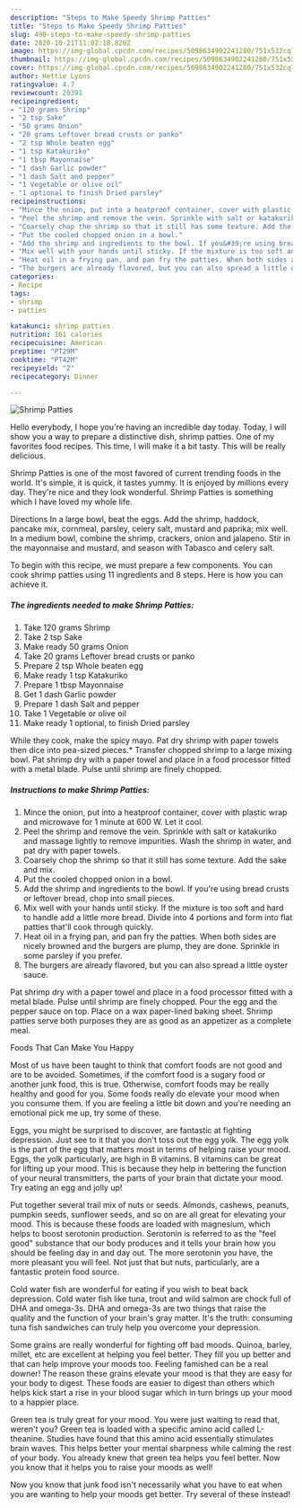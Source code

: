 ```yaml
---
description: "Steps to Make Speedy Shrimp Patties"
title: "Steps to Make Speedy Shrimp Patties"
slug: 490-steps-to-make-speedy-shrimp-patties
date: 2020-10-21T11:02:18.820Z
image: https://img-global.cpcdn.com/recipes/5098634902241280/751x532cq70/shrimp-patties-recipe-main-photo.jpg
thumbnail: https://img-global.cpcdn.com/recipes/5098634902241280/751x532cq70/shrimp-patties-recipe-main-photo.jpg
cover: https://img-global.cpcdn.com/recipes/5098634902241280/751x532cq70/shrimp-patties-recipe-main-photo.jpg
author: Hettie Lyons
ratingvalue: 4.7
reviewcount: 20391
recipeingredient:
- "120 grams Shrimp"
- "2 tsp Sake"
- "50 grams Onion"
- "20 grams Leftover bread crusts or panko"
- "2 tsp Whole beaten egg"
- "1 tsp Katakuriko"
- "1 tbsp Mayonnaise"
- "1 dash Garlic powder"
- "1 dash Salt and pepper"
- "1 Vegetable or olive oil"
- "1 optional to finish Dried parsley"
recipeinstructions:
- "Mince the onion, put into a heatproof container, cover with plastic wrap and microwave for 1 minute at 600 W. Let it cool."
- "Peel the shrimp and remove the vein. Sprinkle with salt or katakuriko and massage lightly to remove impurities. Wash the shrimp in water, and pat dry with paper towels."
- "Coarsely chop the shrimp so that it still has some texture. Add the sake and mix."
- "Put the cooled chopped onion in a bowl."
- "Add the shrimp and ingredients to the bowl. If you&#39;re using bread crusts or leftover bread, chop into small pieces."
- "Mix well with your hands until sticky. If the mixture is too soft and hard to handle add a little more bread. Divide into 4 portions and form into flat patties that&#39;ll cook through quickly."
- "Heat oil in a frying pan, and pan fry the patties. When both sides are nicely browned and the burgers are plump, they are done. Sprinkle in some parsley if you prefer."
- "The burgers are already flavored, but you can also spread a little oyster sauce."
categories:
- Recipe
tags:
- shrimp
- patties

katakunci: shrimp patties 
nutrition: 161 calories
recipecuisine: American
preptime: "PT29M"
cooktime: "PT42M"
recipeyield: "2"
recipecategory: Dinner

---
```



![Shrimp Patties](https://img-global.cpcdn.com/recipes/5098634902241280/751x532cq70/shrimp-patties-recipe-main-photo.jpg)

Hello everybody, I hope you're having an incredible day today. Today, I will show you a way to prepare a distinctive dish, shrimp patties. One of my favorites food recipes. This time, I will make it a bit tasty. This will be really delicious.

Shrimp Patties is one of the most favored of current trending foods in the world. It's simple, it is quick, it tastes yummy. It is enjoyed by millions every day. They're nice and they look wonderful. Shrimp Patties is something which I have loved my whole life.

Directions In a large bowl, beat the eggs. Add the shrimp, haddock, pancake mix, cornmeal, parsley, celery salt, mustard and paprika; mix well. In a medium bowl, combine the shrimp, crackers, onion and jalapeno. Stir in the mayonnaise and mustard, and season with Tabasco and celery salt.


To begin with this recipe, we must prepare a few components. You can cook shrimp patties using 11 ingredients and 8 steps. Here is how you can achieve it.

<!--inarticleads1-->

##### The ingredients needed to make Shrimp Patties:

1. Take 120 grams Shrimp
1. Take 2 tsp Sake
1. Make ready 50 grams Onion
1. Take 20 grams Leftover bread crusts or panko
1. Prepare 2 tsp Whole beaten egg
1. Make ready 1 tsp Katakuriko
1. Prepare 1 tbsp Mayonnaise
1. Get 1 dash Garlic powder
1. Prepare 1 dash Salt and pepper
1. Take 1 Vegetable or olive oil
1. Make ready 1 optional, to finish Dried parsley


While they cook, make the spicy mayo. Pat dry shrimp with paper towels then dice into pea-sized pieces.* Transfer chopped shrimp to a large mixing bowl. Pat shrimp dry with a paper towel and place in a food processor fitted with a metal blade. Pulse until shrimp are finely chopped. 

<!--inarticleads2-->

##### Instructions to make Shrimp Patties:

1. Mince the onion, put into a heatproof container, cover with plastic wrap and microwave for 1 minute at 600 W. Let it cool.
1. Peel the shrimp and remove the vein. Sprinkle with salt or katakuriko and massage lightly to remove impurities. Wash the shrimp in water, and pat dry with paper towels.
1. Coarsely chop the shrimp so that it still has some texture. Add the sake and mix.
1. Put the cooled chopped onion in a bowl.
1. Add the shrimp and ingredients to the bowl. If you&#39;re using bread crusts or leftover bread, chop into small pieces.
1. Mix well with your hands until sticky. If the mixture is too soft and hard to handle add a little more bread. Divide into 4 portions and form into flat patties that&#39;ll cook through quickly.
1. Heat oil in a frying pan, and pan fry the patties. When both sides are nicely browned and the burgers are plump, they are done. Sprinkle in some parsley if you prefer.
1. The burgers are already flavored, but you can also spread a little oyster sauce.


Pat shrimp dry with a paper towel and place in a food processor fitted with a metal blade. Pulse until shrimp are finely chopped. Pour the egg and the pepper sauce on top. Place on a wax paper-lined baking sheet. Shrimp patties serve both purposes they are as good as an appetizer as a complete meal. 

Foods That Can Make You Happy


Most of us have been taught to think that comfort foods are not good and are to be avoided. Sometimes, if the comfort food is a sugary food or another junk food, this is true. Otherwise, comfort foods may be really healthy and good for you. Some foods really do elevate your mood when you consume them. If you are feeling a little bit down and you're needing an emotional pick me up, try some of these.

Eggs, you might be surprised to discover, are fantastic at fighting depression. Just see to it that you don't toss out the egg yolk. The egg yolk is the part of the egg that matters most in terms of helping raise your mood. Eggs, the yolk particularly, are high in B vitamins. B vitamins can be great for lifting up your mood. This is because they help in bettering the function of your neural transmitters, the parts of your brain that dictate your mood. Try eating an egg and jolly up!

Put together several trail mix of nuts or seeds. Almonds, cashews, peanuts, pumpkin seeds, sunflower seeds, and so on are all great for elevating your mood. This is because these foods are loaded with magnesium, which helps to boost serotonin production. Serotonin is referred to as the "feel good" substance that our body produces and it tells your brain how you should be feeling day in and day out. The more serotonin you have, the more pleasant you will feel. Not just that but nuts, particularly, are a fantastic protein food source.

Cold water fish are wonderful for eating if you wish to beat back depression. Cold water fish like tuna, trout and wild salmon are chock full of DHA and omega-3s. DHA and omega-3s are two things that raise the quality and the function of your brain's gray matter. It's the truth: consuming tuna fish sandwiches can truly help you overcome your depression. 

Some grains are really wonderful for fighting off bad moods. Quinoa, barley, millet, etc are excellent at helping you feel better. They fill you up better and that can help improve your moods too. Feeling famished can be a real downer! The reason these grains elevate your mood is that they are easy for your body to digest. These foods are easier to digest than others which helps kick start a rise in your blood sugar which in turn brings up your mood to a happier place.

Green tea is truly great for your mood. You were just waiting to read that, weren't you? Green tea is loaded with a specific amino acid called L-theanine. Studies have found that this amino acid essentially stimulates brain waves. This helps better your mental sharpness while calming the rest of your body. You already knew that green tea helps you feel better. Now you know that it helps you to raise your moods as well!

Now you know that junk food isn't necessarily what you have to eat when you are wanting to help your moods get better. Try several of these instead!

